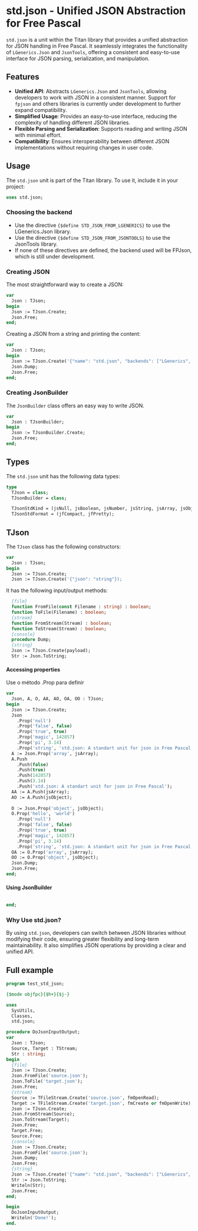 # std.json - Unified JSON Abstraction for Free Pascal

`std.json` is a unit within the Titan library that provides a unified abstraction for JSON handling in Free Pascal. It seamlessly integrates the functionality of `LGenerics.Json` and `JsonTools`, offering a consistent and easy-to-use interface for JSON parsing, serialization, and manipulation. 

## Features
- **Unified API**: Abstracts `LGenerics.Json` and `JsonTools`, allowing developers to work with JSON in a consistent manner. Support for `fpjson` and others libraries is currently under development to further expand compatibility.
- **Simplified Usage**: Provides an easy-to-use interface, reducing the complexity of handling different JSON libraries.
- **Flexible Parsing and Serialization**: Supports reading and writing JSON with minimal effort.
- **Compatibility**: Ensures interoperability between different JSON implementations without requiring changes in user code.

## Usage
The `std.json` unit is part of the Titan library. To use it, include it in your project:

```pascal
uses std.json;
```

### Choosing the backend
- Use the directive `{$define STD_JSON_FROM_LGENERICS}` to use the LGenerics.Json library.
- Use the directive `{$define STD_JSON_FROM_JSONTOOLS}` to use the JsonTools library.
- If none of these directives are defined, the backend used will be FPJson, which is still under development.

### Creating JSON
The most straightforward way to create a JSON:

```pascal
var
  Json : TJson;
begin
  Json := TJson.Create;    
  Json.Free;
end;
```
Creating a JSON from a string and printing the content:

```pascal
var
  Json : TJson;
begin
  Json := TJson.Create('{"name": "std.json", "backends": ["LGenerics", "JsonTools"]}');
  Json.Dump;
  Json.Free;
end;
```

### Creating JsonBuilder

The `JsonBuilder` class offers an easy way to write JSON.

```pascal
var
  Json : TJsonBuilder;
begin
  Json := TJsonBuilder.Create;
  Json.Free;
end;
```

## Types

The `std.json` unit has the following data types:

```pascal
type
  TJson = class;
  TJsonBuilder = class;

  TJsonStdKind = (jsNull, jsBoolean, jsNumber, jsString, jsArray, jsObject);
  TJsonStdFormat = (jfCompact, jfPretty);
```


## TJson

The `TJson` class has the following constructors:
```pascal
var
  Json : TJson;
begin
  Json := TJson.Create;
  Json := TJson.Create('{"json": "string"}); 
```

It has the following input/output methods:
```pascal
  {file}
  function FromFile(const Filename : string) : boolean;
  function ToFile(Filename) : boolean;
  {stream}
  function FromStream(Stream) : boolean;
  function ToStream(Stream) : boolean;
  {console}
  procedure Dump;
  {string}
  Json := TJson.Create(payload);
  Str := Json.ToString;
```

#### Accessing properties

Use o método .Prop para definir 

```pascal
var
  Json, A, O, AA, AO, OA, OO : TJson;
begin
  Json := TJson.Create;
  Json
    .Prop('null')
    .Prop('false', false)
    .Prop('true', true)
    .Prop('magic', 142857)
    .Prop('pi', 3.14)
    .Prop('string', 'std.json: A standart unit for json in Free Pascal');
  A := Json.Prop('array', jsArray);    
  A.Push
    .Push(false)
    .Push(true)
    .Push(142857)
    .Push(3.14)
    .Push('std.json: A standart unit for json in Free Pascal');
  AA := A.Push(jsArray);
  AO := A.Push(jsObject);        
    
  O := Json.Prop('object', jsObject);
  O.Prop('hello', 'world')
    .Prop('null')
    .Prop('false', false)
    .Prop('true', true)
    .Prop('magic', 142857)
    .Prop('pi', 3.14)
    .Prop('string', 'std.json: A standart unit for json in Free Pascal');
  OA := O.Prop('array', jsArray);
  OO := O.Prop('object', jsObject);
  Json.Dump;
  Json.Free;
end;
```

#### Using JsonBuilder
```pascal

end;
```

### Why Use std.json?
By using `std.json`, developers can switch between JSON libraries without modifying their code, ensuring greater flexibility and long-term maintainability. It also simplifies JSON operations by providing a clear and unified API.

## Full example
```pascal
program test_std_json;

{$mode objfpc}{$h+}{$j-}

uses
  SysUtils,
  Classes,
  std.json;

procedure DoJsonInputOutput;
var
  Json : TJson;
  Source, Target : TStream;
  Str : string;
begin
  {file}  
  Json := TJson.Create;
  Json.FromFile('source.json');
  Json.ToFile('target.json');  
  Json.Free;
  {stream}
  Source := TFileStream.Create('source.json', fmOpenRead);
  Target := TFileStream.Create('target.json', fmCreate or fmOpenWrite); 
  Json := TJson.Create;
  Json.FromStream(Source);  
  Json.ToStream(Target);
  Json.Free;  
  Target.Free;
  Source.Free;
  {console}
  Json := TJson.Create;
  Json.FromFile('source.json');
  Json.Dump;
  Json.Free;
  {string}
  Json := TJson.Create('{"name": "std.json", "backends": ["LGenerics", "JsonTools"]}');
  Str := Json.ToString;
  Writeln(Str);
  Json.Free;
end;

begin
  DoJsonInputOutput;
  Writeln('Done!');
end.
```